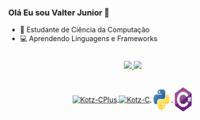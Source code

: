 ### Olá Eu sou Valter Junior 👋
 - 📖 Estudante de Ciência da Computação
- 💻  Aprendendo Linguagens e Frameworks
<br>
<div align="center">
  <a href="https://github.com/KoTzJr">
  <img height="180em" src="https://github-readme-stats.vercel.app/api?username=KoTzJr&show_icons=true&theme=merko&include_all_commits=true&count_private=true"/>
  <img height="180em" src="https://github-readme-stats.vercel.app/api/top-langs/?username=KoTzJr&layout=compact&langs_count=7&theme=merko"/>
</div>
<br>
<div style="display: inline_block"><br>
  <div align = "center">
  <img img align="center" alt="Kotz-CPlus" height="50" width="40" src="https://cdn.jsdelivr.net/gh/devicons/devicon/icons/cplusplus/cplusplus-original.svg" />  
  <img img align="center" alt="Kotz-C" height="50" width="40" src="https://cdn.jsdelivr.net/gh/devicons/devicon/icons/c/c-original.svg" />
  <img align="center" alt="Kotz-Python" height="50" width="40" src="https://raw.githubusercontent.com/devicons/devicon/master/icons/python/python-original.svg">
  <img align="center" alt="Kotz-Csharp" height="50" width="40" src="https://raw.githubusercontent.com/devicons/devicon/master/icons/csharp/csharp-original.svg">
</div>
<br>
<br>
